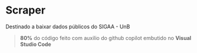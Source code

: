 # Scraper
Destinado a baixar dados públicos do SIGAA - UnB

> **80%** do código feito com auxilio do github copilot embutido no **Visual Studio Code**
